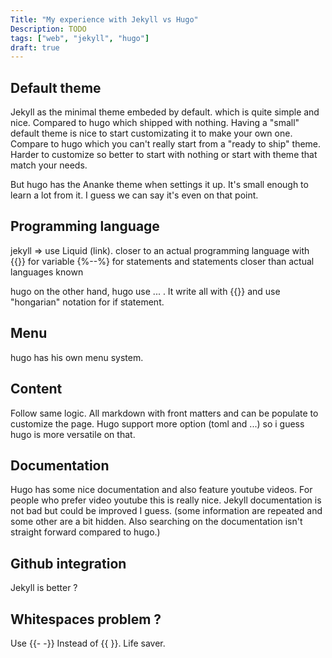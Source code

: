 ```yaml
---
Title: "My experience with Jekyll vs Hugo"
Description: TODO
tags: ["web", "jekyll", "hugo"]
draft: true
---
```

## Default theme
Jekyll as the minimal theme embeded by default. which is quite simple and nice. Compared to hugo which shipped with nothing.
Having a "small" default theme is nice to start customizating it to make your own one. Compare to hugo which you can't really start from a "ready to ship" theme. Harder to customize so better to start with nothing or start with theme that match your needs.

But hugo has the Ananke theme when settings it up. It's small enough to learn a lot from it. I guess we can say it's even on that point.

## Programming language
jekyll => use Liquid (link). closer to an actual programming language with {{}} for variable {%--%} for statements and statements closer than actual languages known

hugo on the other hand, hugo use ... . It write all with {{}} and use "hongarian" notation for if statement.

## Menu
hugo has his own menu system.

## Content
Follow same logic. All markdown with front matters and can be populate to customize the page. Hugo support more option (toml and ...) so i guess hugo is more versatile on that.

## Documentation
Hugo has some nice documentation and also feature youtube videos. For people who prefer video youtube this is really nice.
Jekyll documentation is not bad but could be improved I guess. (some information are repeated and some other are a bit hidden. Also searching on the documentation isn't straight forward compared to hugo.)

## Github integration
Jekyll is better ?


## Whitespaces problem ?
Use {{- -}} Instead of {{ }}. Life saver.